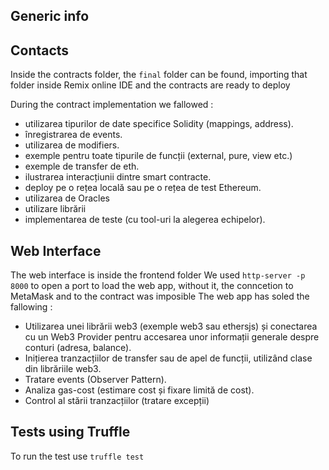 ## Generic info

## Contacts
Inside the contracts folder, the `final` folder can be found, importing that folder inside Remix online IDE and the contracts are ready to deploy

During the contract implementation we fallowed :
  * utilizarea tipurilor de date specifice Solidity (mappings, address).
  * înregistrarea de events.
  * utilizarea de modifiers.
  * exemple pentru toate tipurile de funcții (external, pure, view etc.)
  * exemple de transfer de eth.
  * ilustrarea interacțiunii dintre smart contracte.
  * deploy pe o rețea locală sau pe o rețea de test Ethereum.
  * utilizarea de Oracles
  * utilizare librării
  * implementarea de teste (cu tool-uri la alegerea echipelor).

## Web Interface
The web interface is inside the frontend folder
We used  `http-server -p 8000` to open a port to load the web app, without it, the conncetion to MetaMask and to the contract was imposible
The web app has soled the fallowing :
  * Utilizarea unei librării web3 (exemple web3 sau ethersjs) și conectarea cu un Web3 Provider pentru accesarea unor informații generale despre conturi (adresa, balance).
  * Inițierea tranzacțiilor de transfer sau de apel de funcții, utilizând clase din librăriile web3.
  * Tratare events (Observer Pattern).
  * Analiza gas-cost (estimare cost și fixare limită de cost).
  * Control al stării tranzacțiilor (tratare excepții)

## Tests using Truffle
To run the test use `truffle test`
